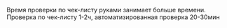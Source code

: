 Время проверки по чек-листу руками занимает больше времени. 
Проверка по чек-листу 1-2ч, автоматизированная проверка 20-30мин
